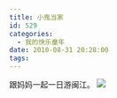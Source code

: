 ```yaml
---
title: 小鬼当家
id: 529
categories:
  - 我的快乐童年
date: 2010-08-31 20:28:00
tags:
---
```


跟妈妈一起一日游闽江。
![](http://www.candreams.com/images/2011/08/xiaoguidangjia.jpg)
<div style="position: absolute; display: none; z-index: 9999;" id="livemargins_control">![](chrome://livemargins/skin/monitor-background-horizontal.png)	![](chrome://livemargins/skin/monitor-background-vertical.png)	![](chrome://livemargins/skin/monitor-play-button.png)</div>